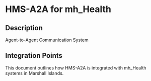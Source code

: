 # HMS-A2A for mh_Health

## Description

Agent-to-Agent Communication System

## Integration Points

This document outlines how HMS-A2A is integrated with mh_Health systems in Marshall Islands.
